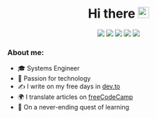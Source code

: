 <div align="center">
<h1>Hi there <img src="https://media.giphy.com/media/hvRJCLFzcasrR4ia7z/giphy.gif" width="25px"></h1>

<div align="center">
<a href="https://dev.to/reliek21"><img src="https://img.shields.io/badge/dev.to-0A0A0A?style=for-the-badge&logo=dev.to&logoColor=white"></a>
<a href="https://www.freecodecamp.org/espanol/news/author/keilerguardo"><img src="https://img.shields.io/badge/Freecodecamp-%23123.svg?&style=for-the-badge&logo=freecodecamp&logoColor=green"></a>
<a href="https://www.linkedin.com/in/keilerguardo"><img src="https://img.shields.io/badge/linkedin-%230077B5.svg?style=for-the-badge&logo=linkedin&logoColor=white"></a>
<a href="https://twitter.com/reliek21"><img src="https://img.shields.io/badge/Twitter-%231DA1F2.svg?style=for-the-badge&logo=Twitter&logoColor=white"></a>
<a href="https://www.producthunt.com/@reliek21"><img src="https://img.shields.io/badge/product hunt-DA552F.svg?style=for-the-badge&logo=Product%20Hunt&logoColor=white"></a>
</div>


<!-- <img width = "25%" align="right" alt="GIF" height="210px" src="https://media.giphy.com/media/1lznwaBnIHPSdFxryV/giphy.gif" />-->

<div align="left">
  
### About me:

- 🎓 Systems Engineer
- 🚀 Passion for technology
- ✍ I write on my free days in [dev.to](https://dev.to/reliek21)
- 🌍 I translate articles on [freeCodeCamp](https://www.freecodecamp.org/espanol/news/author/keilerguardo)
- 🌱 On a never-ending quest of learning
</div>
